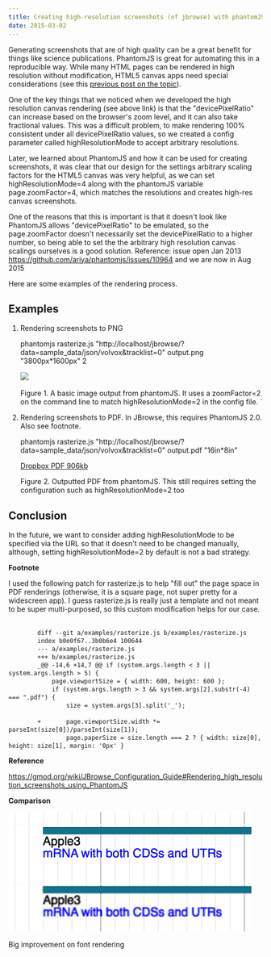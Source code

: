 ```yaml
---
title: Creating high-resolution screenshots (of jbrowse) with phantomJS
date: 2015-03-02
---
```


Generating screenshots that are of high quality can be a great benefit for
things like science publications. PhantomJS is great for automating this in a
reproducible way. While many HTML pages can be rendered in high resolution
without modification, HTML5 canvas apps need special considerations (see this
[previous post on the topic](http://searchvoidstar.tumblr.com/post/86542847038/high-dpi-rendering-on-html5-canvas-some-problems)).

One of the key things that we noticed when we developed the high resolution
canvas rendering (see above link) is that the "devicePixelRatio" can increase
based on the browser's zoom level, and it can also take fractional values. This
was a difficult problem, to make rendering 100% consistent under all
devicePixelRatio values, so we created a config parameter called
highResolutionMode to accept arbitrary resolutions.

Later, we learned about PhantomJS and how it can be used for creating
screenshots, it was clear that our design for the settings arbitrary scaling
factors for the HTML5 canvas was very helpful, as we can set
highResolutionMode=4 along with the phantomJS variable page.zoomFactor=4, which
matches the resolutions and creates high-res canvas screenshots.

One of the reasons that this is important is that it doesn't look like PhantomJS
allows "devicePixelRatio" to be emulated, so the page.zoomFactor doesn't
necessarily set the devicePixelRatio to a higher number, so being able to set
the the arbitrary high resolution canvas scalings ourselves is a good solution.
Reference: issue open Jan 2013 https://github.com/ariya/phantomjs/issues/10964
and we are now in Aug 2015

Here are some examples of the rendering process.

## Examples

1.  Rendering screenshots to PNG

    phantomjs rasterize.js
    "http://localhost/jbrowse/?data=sample_data/json/volvox&tracklist=0"
    output.png "3800px\*1600px" 2

    [![](http://i.imgur.com/ABLo6WJ.png)](http://i.imgur.com/ABLo6WJ.png)

    Figure 1. A basic image output from phantomJS. It uses a zoomFactor=2 on the
    command line to match highResolutionMode=2 in the config file. \`

2.  Rendering screenshots to PDF. In JBrowse, this requires PhantomJS 2.0. Also
    see footnote.

    phantomjs rasterize.js
    "http://localhost/jbrowse/?data=sample_data/json/volvox&tracklist=0"
    output.pdf "16in\*8in"

    [Dropbox PDF 906kb](https://www.dropbox.com/s/7pceo4o406dys8s/output.pdf?dl=0)

    Figure 2. Outputted PDF from phantomJS. This still requires setting the
    configuration such as highResolutionMode=2 too

## Conclusion

In the future, we want to consider adding highResolutionMode to be specified via
the URL so that it doesn't need to be changed manually, although, setting
highResolutionMode=2 by default is not a bad strategy.

**Footnote**

I used the following patch for rasterize.js to help "fill out" the page space in
PDF renderings (otherwise, it is a square page, not super pretty for a
widescreen app). I guess rasterize.js is really just a template and not meant to
be super multi-purposed, so this custom modification helps for our case.

```

        diff --git a/examples/rasterize.js b/examples/rasterize.js
        index b0e0f67..3b0b6e4 100644
        --- a/examples/rasterize.js
        +++ b/examples/rasterize.js
        _@@ -14,6 +14,7 @@ if (system.args.length < 3 || system.args.length > 5) {
            page.viewportSize = { width: 600, height: 600 };
            if (system.args.length > 3 && system.args[2].substr(-4) === ".pdf") {
                size = system.args[3].split('_');

        +       page.viewportSize.width *= parseInt(size[0])/parseInt(size[1]);
                page.paperSize = size.length === 2 ? { width: size[0], height: size[1], margin: '0px' }

```

**Reference**

https://gmod.org/wiki/JBrowse_Configuration_Guide#Rendering_high_resolution_screenshots_using_PhantomJS

**Comparison**

![image](/media/112494997473_0.png)

Big improvement on font rendering
